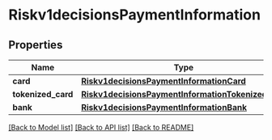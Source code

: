 # Riskv1decisionsPaymentInformation

## Properties
Name | Type | Description | Notes
------------ | ------------- | ------------- | -------------
**card** | [**Riskv1decisionsPaymentInformationCard**](Riskv1decisionsPaymentInformationCard.md) |  | [optional] 
**tokenized_card** | [**Riskv1decisionsPaymentInformationTokenizedCard**](Riskv1decisionsPaymentInformationTokenizedCard.md) |  | [optional] 
**bank** | [**Riskv1decisionsPaymentInformationBank**](Riskv1decisionsPaymentInformationBank.md) |  | [optional] 

[[Back to Model list]](../README.md#documentation-for-models) [[Back to API list]](../README.md#documentation-for-api-endpoints) [[Back to README]](../README.md)


